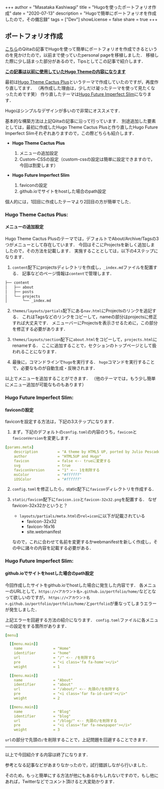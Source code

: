 +++
author = "Masataka Kashiwagi"
title = "Hugoを使ったポートフォリオ作成"
date = "2020-07-13"
description = "Hugoで簡単にポートフォリオを作成したので，その備忘録"
tags = ["Dev"]
showLicense = false
share = true
+++

## ポートフォリオ作成

[こちら](https://qiita.com/ysdyt/items/a581277dd1312a0e83c3)のQiitaの記事でHugoを使って簡単にポートフォリオを作成できるというのを見かけたので，以前まで使っていたpersonal pageを移植しました．
移植した際に少し詰まった部分があるので，Tipsとしてこの記事で紹介します．

<u>**この記事は以前に使用していたHugo Themeの内容になります**</u>

最初は[Hugo Theme Cactus Plus](https://github.com/nodejh/hugo-theme-cactus-plus)というテーマで作成していたのですが，再度作り直してます．
（再作成した理由は，少しだけ凝ったテーマを使って見たくなったためです笑）
作り直したテーマは[Hugo Future Imperfect Slim](https://github.com/pacollins/hugo-future-imperfect-slim)になります．

Hugoはシンプルなデザインが多いので非常にオススメです．

基本的な構築方法は上記Qiitaの記事に沿って行っています．
別途追加した要素としては，最初に作成したHugo Theme Cactus Plusと作り直したHugo Future Imperfect Slimそれぞれありますので，この際どちらも紹介します．

* **Hugo Theme Cactus Plus**
    1. メニューの追加設定
    2. Custom-CSSの設定（custom-cssの設定は簡単に設定できますので，今回は割愛します）

* **Hugo Future Imperfect Slim**
    1. faviconの設定
    2. github.ioでサイトをhostした場合のpath設定

個人的には，1回目に作成したテーマより2回目の方が簡単でした．

### Hugo Theme Cactus Plus:

#### メニューの追加設定

Hugo Theme Cactus Plusのテーマでは，デフォルトでAbout/Archive/Tagsの3つがメニューとして存在しています．
今回はそこにProjectsを新しく追加しましたので，その方法を記載します．
実施することとしては，以下の4ステップになります．

1. `content`配下にprojectsディレクトリを作成し，`_index.md`ファイルを配置する．
記事などのページ情報は`content`で管理します．

```bash
├── content
│   ├── about
│   ├── posts
│   └── projects
│       └── _index.md
```

2. `themes/layouts/partials`配下にある`nav.html`にProjectsのリンクを追記する．
これはTagsなどのリンクをコピーして，nameの部分はprojectsに修正すれば大丈夫です．
メニューバーにProjectsを表示させるために，この部分を修正する必要があります．

3. `themes/layouts/section`配下に`about.html`をコピーして，`projects.html`にrenameする．
ここに追加することで，セクションのトップページとして扱われることになります．

4. 最後に，コマンドラインで`hugo`を実行する．
`hugo`コマンドを実行することで，必要なものが自動生成・反映されます．

以上でメニューを追加することができます．
（他のテーマでは，もう少し簡単にメニュー追加が可能なものもあります）

### Hugo Future Imperfect Slim:

#### faviconの設定

faviconを設定する方法は，下記の3ステップになります．

1. まず，下記のデフォルトの`config.toml`の内容のうち，`favicon`と`faviconVersion`を変更します．

```yaml
[params.meta]
    description         = "A theme by HTML5 UP, ported by Julio Pescador. Slimmed and enhanced by Patrick Collins. Multilingual by StatnMap. Powered by Hugo."
    author              = "HTML5UP and Hugo"
    favicon             = false <-- trueに変更する
    svg                 = true
    faviconVersion      = "1" <-- 1を削除する
    msColor             = "#ffffff"
    iOSColor            = "#ffffff"
```

2. `config.toml`を修正したら，static配下に`favicon`ディレクトリを作成する．

3. `static/favicon`配下に`favicon.ico`と`favicon-32x32.png`を配置する．
    なぜfavicon-32x32かというと？
	* `layouts/partials/meta.html`の`rel=icon`に以下が記載されている
	    * favicon-32x32
		* favicon-16x16
		* site.webmanifest

    なので，これに合わせて名前を変更するかwebmanifestを新しく作成し，その中に諸々の内容を記載する必要がある．

### Hugo Future Imperfect Slim:

#### github.ioでサイトをhostした場合のpath設定

今回作成したサイトをgithub.ioでhostした場合に発生した内容です．
各メニューのURLとして，`https://<アカウント名>.github.io/portfolio/home/`などとなって欲しいのですが，
`https://<アカウント名>.github.io/portfolio/portfolio/home/`と`portfolio`が重なってしまうエラーが発生しました．

上記エラーを回避する方法の紹介になります．
`config.toml`ファイルに各メニューの設定をする箇所があります．

```yaml
[menu]

  [[menu.main]]
    name              = "Home"
    identifier        = "home"
    url               = "/" <-- /を削除する
    pre               = "<i class='fa fa-home'></i>"
    weight            = 1

  [[menu.main]]
    name              = "About"
    identifier        = "about"
    url               = "/about/" <-- 先頭の/を削除する
    pre               = "<i class='far fa-id-card'></i>"
    weight            = 2

  [[menu.main]]
    name              = "Blog"
    identifier        = "blog"
    url               = "/blog/" <-- 先頭の/を削除する
    pre               = "<i class='far fa-newspaper'></i>"
    weight            = 3
```

`url`の部分で先頭の`/`を削除することで，上記問題を回避することできます．
***

以上で今回紹介する内容は終了になります．

参考となる記事などがあまりなかったので，試行錯誤しながら行いました．

そのため，もっと簡単にする方法が他にもあるかもしれないですので，もし他にあれば，Twitterなどでコメント頂けると大変助かります．